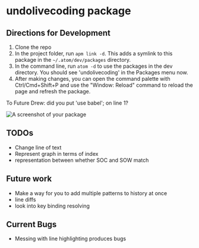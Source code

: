 # undolivecoding package

## Directions for Development

1. Clone the repo
1. In the project folder, run `apm link -d`. This adds a symlink to this package
  in the `~/.atom/dev/packages` directory.
1. In the command line, run `atom -d` to use the packages in the dev directory.
   You should see 'undolivecoding' in the Packages menu now.
1. After making changes, you can open the command palette with Ctrl/Cmd+Shift+P
   and use the "Window: Reload" command to reload the page and refresh the
   package.

To Future Drew: did you put 'use babel'; on line 1?

![A screenshot of your package](https://f.cloud.github.com/assets/69169/2290250/c35d867a-a017-11e3-86be-cd7c5bf3ff9b.gif)

## TODOs
* Change line of text
* Represent graph in terms of index
* representation between whether SOC and SOW match

## Future work
* Make a way for you to add multiple patterns to history at once
* line diffs
* look into key binding resolving

## Current Bugs
* Messing with line highlighting produces bugs
